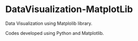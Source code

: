# DataVisualization-MatplotLib
Data Visualization using Matplolib library. 

Codes developed using Python and Matplotlib.
